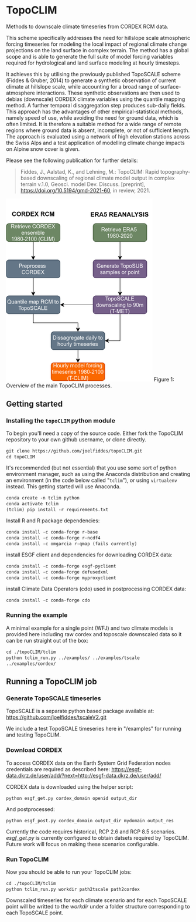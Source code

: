 # TopoCLIM
Methods to downscale climate timeseries from CORDEX RCM data.

This scheme specifically addresses the need for hillslope scale atmospheric forcing timeseries for modeling the local impact of regional climate change projections on the land surface in complex terrain. The method has a global scope and is able to generate the full suite of model forcing variables required for hydrological and land surface modeling at hourly timesteps. 

It achieves this by utilising the previously published TopoSCALE scheme (Fiddes & Gruber, 2014) to generate a synthetic observation of current climate at hillslope scale, while accounting for a broad range of surface-atmosphere interactions. These synthetic observations are then used to debias (downscale) CORDEX climate variables using the quantile mapping method. A further temporal disaggregation step produces sub-daily fields. This approach has the advantages of other empirical-statistical methods, namely speed of use, while avoiding the need for ground data, which is often limited. It is therefore a suitable method for a wide range of remote regions where ground data is absent, incomplete, or not of sufficient length. The approach is evaluated using a network of high elevation stations across the Swiss Alps and a test application of modelling climate change impacts on Alpine snow cover is given. 

Please see the following publication for further details:

>Fiddes, J., Aalstad, K., and Lehning, M.: TopoCLIM: Rapid topography-based downscaling of regional climate model output in complex terrain v.1.0, Geosci. model Dev. Discuss. [preprint], https://doi.org/10.5194/gmd-2021-60, in review, 2021.

<img src="./Figure1.png" width="400" alt="Scheme overview" class="center">
Figure 1: Overview of the main TopoCLIM processes.

## Getting started

### Installing the `topoCLIM` python module

To begin you'll need a copy of the source code. Either fork the TopoCLIM repository to your own github username, or clone directly.

```{bash}
git clone https://github.com/joelfiddes/topoCLIM.git
cd topoCLIM
```

It's recommended (but not essential) that you use some sort of python environment manager, such as using the Anaconda distribution and creating an environment (in the code below called "`tclim`"), or using `virtualenv` instead.  This getting started will use Anaconda.

```{bash}
conda create -n tclim python
conda activate tclim
(tclim) pip install -r requirements.txt
```
Install R and R package dependencies:

```{bash}
conda install -c conda-forge r-base
conda install -c conda-forge r-ncdf4
conda install -c omgarcia r-qmap (fails currently)
```
install ESGF client and dependencies for downloading CORDEX data:
```{bash}
conda install -c conda-forge esgf-pyclient
conda install -c conda-forge defusedxml
conda install -c conda-forge myproxyclient

```
install Climate Data Operators (cdo) used in postprocessing CORDEX data:

```{bash}
conda install -c conda-forge cdo
```
### Running the example
A minimal example for a single point (WFJ) and two climate models is provided here including raw cordex and toposcale downscaled data so it can be run straight out of the box:

```
cd ./topoCLIM/tclim
python tclim_run.py ../examples/ ../examples/tscale ../examples/cordex/ 
```
## Running a TopoCLIM job

### Generate TopoSCALE timeseries

TopoSCALE is a separate python based package available at: https://github.com/joelfiddes/tscaleV2.git

We include a test TopoSCALE timeseries here in "/examples" for running and testing TopoCLIM.

### Download CORDEX

To access CORDEX data on the Earth System Grid Federation nodes credentials are required as described here:
https://esgf-data.dkrz.de/user/add/?next=http://esgf-data.dkrz.de/user/add/

CORDEX data is downloaded using the helper script:

```
python esgf_get.py cordex_domain openid output_dir
```

And postprocessed:
```
python esgf_post.py cordex_domain output_dir mydomain output_res
```
Currently the code requires historical, RCP 2.6 and RCP 8.5 scenarios. *esgf_get.py* is currently configured to obtain datsets required by TopoCLIM. Future work will focus on making these scenarios configurable.

### Run TopoCLIM
Now you should be able to run your TopoCLIM jobs: 

```
cd ./topoCLIM/tclim
python tclim_run.py workdir path2tscale path2cordex
```

Downscaled timeseries for each climate scenario and for each TopoSCALE point will be writted to the *workdir* under a folder structure corresponding to each TopoSCALE point.






